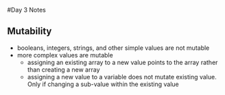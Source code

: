 #Day 3 Notes

## Mutability
- booleans, integers, strings, and other simple values are not mutable
- more complex values are mutable
  - assigning an existing array to a new value points to the array rather than creating a new array
  - assigning a new value to a variable does not mutate existing value. Only if changing a sub-value within the existing value
